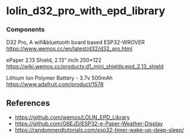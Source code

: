 # lolin_d32_pro_with_epd_library

### Components

D32 Pro, A wifi&bluetooth board based ESP32-WROVER
https://www.wemos.cc/en/latest/d32/d32_pro.html

ePaper 2.13 Shield, 2.13“ inch 250×122
https://wiki.wemos.cc/products:d1_mini_shields:epd_2.13_shield

Lithium Ion Polymer Battery - 3.7v 500mAh
https://www.adafruit.com/product/1578

## References

* https://github.com/wemos/LOLIN_EPD_Library
* https://github.com/G6EJD/ESP32-e-Paper-Weather-Display
* https://randomnerdtutorials.com/esp32-timer-wake-up-deep-sleep/
